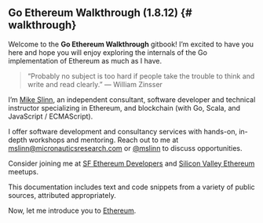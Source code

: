 ## Go Ethereum Walkthrough \(1.8.12\) {# walkthrough}

Welcome to the **Go Ethereum Walkthrough** gitbook! I’m excited to have you here and hope you will enjoy exploring the internals of the Go implementation of Ethereum as much as I have.

> “Probably no subject is too hard if people take the trouble to think and write and read clearly.” 
> &mdash; William Zinsser

I’m [Mike Slinn](https://www.micronauticsresearch.com/#people), an independent consultant, software developer and technical instructor specializing in Ethereum, and blockchain \(with Go, Scala, and JavaScript / ECMAScript\).

I offer software development and consultancy services with hands-on, in-depth workshops and mentoring. Reach out to me at [mslinn@micronauticsresearch.com](mailto:mslinn@micronauticsresearch.com) or [@mslinn](https://twitter.com/mslinn) to discuss opportunities.

Consider joining me at [SF Ethereum Developers](https://www.meetup.com/SF-Ethereum-Developers/) and [Silicon Valley Ethereum](https://www.meetup.com/EthereumSiliconValley/) meetups.

This documentation includes text and code snippets from a variety of public sources, attributed appropriately.

Now, let me introduce you to [Ethereum](/overview.md).

